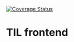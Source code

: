 [![Coverage Status](https://coveralls.io/repos/github/pauldariye/til/badge.svg?branch=feature%2Fci)](https://coveralls.io/github/pauldariye/til?branch=feature%2Fci)
# TIL frontend


